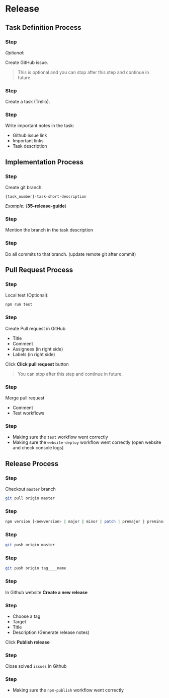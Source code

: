 # Release

## Task Definition Process

### Step

*Optional:*

Create GitHub issue.

> This is optional and you can stop after this step and continue in future.

### Step

Create a task (Trello).

### Step

Write important notes in the task:

- Github issue link
- Important links
- Task description



## Implementation Process

### Step

Create git branch:

`{task_number}-task-short-description`

*Example:* (**35-release-guide**)

### Step

Mention the branch in the task description

### Step

Do all commits to that branch. (update remote git after commit)



## Pull Request Process

### Step

Local test (Optional):

```bash
npm run test
```

### Step

Create Pull request in GitHub

- Title
- Comment
- Assignees (in right side)
- Labels (in right side)

Click **Click pull request** button

> You can stop after this step and continue in future.


### Step

Merge pull request

- Comment
- Test workflows

### Step

- Making sure the `test` workflow went correctly
- Making sure the `website-deploy` workflow went correctly (open website and check console logs)

## Release Process

### Step

Checkout `master` branch

```bash
git pull origin master
```

### Step

```bash
npm version [<newversion> | major | minor | patch | premajor | preminor | prepatch | prerelease | from-git]
```

### Step

```bash
git push origin master
```

### Step

```bash
git push origin tag____name
```

### Step

In Github website **Create a new release**

### Step

- Choose a tag
- Target
- Title
- Description (Generate release notes)

Click **Publish release**

### Step

Close solved `issues` in Github

### Step

- Making sure the `npm-publish` workflow went correctly
